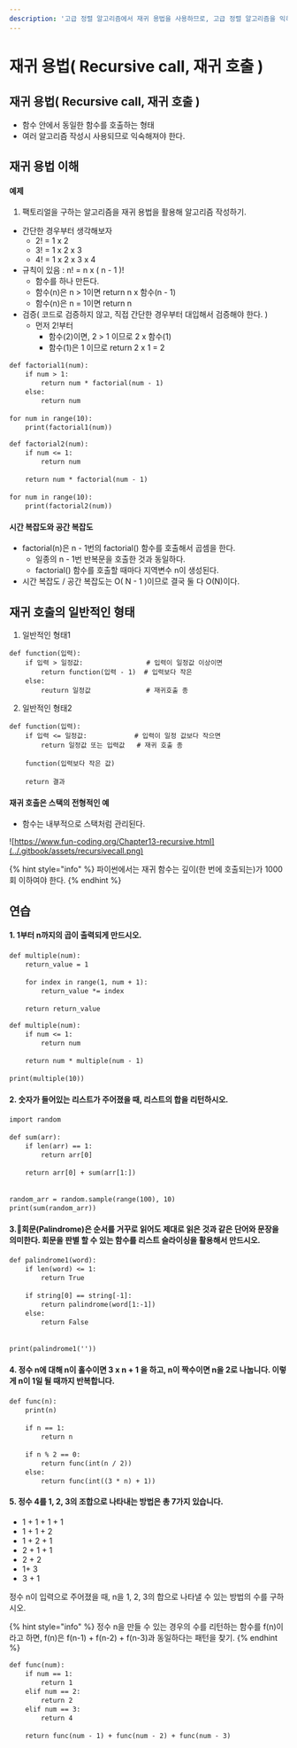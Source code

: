 ```yaml
---
description: '고급 정렬 알고리즘에서 재귀 용법을 사용하므로, 고급 정렬 알고리즘을 익히기 전에 재귀 용법을 먼저 익히기로 합니다.'
---
```


# 재귀 용법\( Recursive call, 재귀 호출  \)

## 재귀 용법\( Recursive call, 재귀 호출 \)

* 함수 안에서 동일한 함수를 호출하는 형태
* 여러 알고리즘 작성시 사용되므로 익숙해져야 한다.



## 재귀 용법 이해

#### 예제

1. 팩토리얼을 구하는 알고리즘을 재귀 용법을 활용해 알고리즘 작성하기.

* 간단한 경우부터 생각해보자
  * 2! = 1 x 2
  * 3! = 1 x 2 x 3
  * 4! = 1 x 2 x 3 x 4
* 규칙이 있음 : n! = n x \( n - 1 \)!
  * 함수를 하나 만든다.
  * 함수\(n\)은 n &gt; 1이면 return n x 함수\(n - 1\)
  * 함수\(n\)은 n = 1이면 return n
* 검증\( 코드로 검증하지 않고, 직접 간단한 경우부터 대입해서 검증해야 한다. \)
  * 먼저 2!부터
    * 함수\(2\)이면, 2 &gt; 1 이므로 2 x 함수\(1\)
    * 함수\(1\)은 1 이므로 return 2 x 1 = 2

```text
def factorial1(num):
    if num > 1:
        return num * factorial(num - 1)
    else:
        return num
        
for num in range(10):
    print(factorial1(num))
```

```text
def factorial2(num):
    if num <= 1:
        return num
        
    return num * factorial(num - 1)
        
for num in range(10):
    print(factorial2(num))
```

#### 시간 복잡도와 공간 복잡도

* factorial\(n\)은 n - 1번의 factorial\(\) 함수를 호출해서 곱셈을 한다.
  * 일종의 n - 1번 반복문을 호출한 것과 동일하다.
  * factorial\(\) 함수를 호출할 때마다 지역변수 n이 생성된다.
* 시간 복잡도 / 공간 복잡도는 O\( N - 1 \)이므로 결국 둘 다 O\(N\)이다.



## 재귀 호출의 일반적인 형태

1. 일반적인 형태1

```text
def function(입력):
    if 입력 > 일정값:                # 입력이 일정값 이상이면
        return function(입력 - 1)  # 입력보다 작은 
    else:
        reuturn 일정값              # 재귀호출 종
```

2. 일반적인 형태2

```text
def function(입력):
    if 입력 <= 일정값:            # 입력이 일정 값보다 작으면
        return 일정값 또는 입력값   # 재귀 호출 종
    
    function(입력보다 작은 값)
    
    return 결과
```



#### 재귀 호출은 스택의 전형적인 예

* 함수는 내부적으로 스택처럼 관리된다.

![https://www.fun-coding.org/Chapter13-recursive.html](../.gitbook/assets/recursivecall.png)

{% hint style="info" %}
파이썬에서는 재귀 함수는 깊이\(한 번에 호출되는\)가 1000회 이하여야 한다.
{% endhint %}



## 연습

#### 1. 1부터 n까지의 곱이 출력되게 만드시오.

```text
def multiple(num):
    return_value = 1
    
    for index in range(1, num + 1):
        return_value *= index
    
    return return_value
```

```text
def multiple(num):
    if num <= 1:
        return num
    
    return num * multiple(num - 1)
    
print(multiple(10))
```



#### 2. 숫자가 들어있는 리스트가 주어졌을 때, 리스트의 합을 리턴하시오.

```text
import random

def sum(arr):
    if len(arr) == 1:
        return arr[0]
        
    return arr[0] + sum(arr[1:])


random_arr = random.sample(range(100), 10)
print(sum(random_arr))
```



#### 3.회문\(Palindrome\)은 순서를 거꾸로 읽어도 제대로 읽은 것과 같은 단어와 문장을 의미한다. 회문을 판별 할 수 있는 함수를 리스트 슬라이싱을 활용해서 만드시오.

```text
def palindrome1(word):
    if len(word) <= 1:
        return True
    
    if string[0] == string[-1]:
        return palindrome(word[1:-1])
    else:
        return False
    

print(palindrome1(''))
```



#### 4. 정수 n에 대해 n이 홀수이면 3 x n + 1 을 하고, n이 짝수이면 n을 2로 나눕니다. 이렇게 n이 1일 될 때까지 반복합니다.

```text
def func(n):
    print(n)
    
    if n == 1:
        return n
        
    if n % 2 == 0:
        return func(int(n / 2))
    else:
        return func(int((3 * n) + 1))
```



#### 5. 정수 4를 1, 2, 3의 조합으로 나타내는 방법은 총 7가지 있습니다.

* 1 + 1 + 1 + 1
* 1 + 1 + 2
* 1 + 2 + 1
* 2 + 1 + 1
* 2 + 2
* 1+ 3
* 3 + 1

정수 n이 입력으로 주어졌을 때, n을 1, 2, 3의 합으로 나타낼 수 있는 방법의 수를 구하시오.

{% hint style="info" %}
정수 n을 만들 수 있는 경우의 수를 리턴하는 함수를 f\(n\)이라고 하면, f\(n\)은 f\(n-1\) + f\(n-2\) + f\(n-3\)과 동일하다는 패턴을 찾기.
{% endhint %}

```text
def func(num):
    if num == 1:
        return 1
    elif num == 2:
        return 2
    elif num == 3:
        return 4
    
    return func(num - 1) + func(num - 2) + func(num - 3)
```







